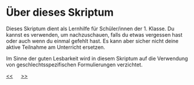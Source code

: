 # Über dieses Skriptum

Dieses Skriptum dient als Lernhilfe für Schüler/innen der 1. Klasse.
Du kannst es verwenden, um nachzuschauen, 
falls du etwas vergessen hast oder auch wenn du einmal gefehlt hast.
Es kann aber sicher nicht deine aktive Teilnahme am Unterricht ersetzen.

Im Sinne der guten Lesbarkeit wird in diesem Skriptum auf die Verwendung von geschlechtsspezifischen Formulierungen verzichtet. 






[<<](../README.md) &emsp; [>>](B0_ProgrammierenMitPython.md)